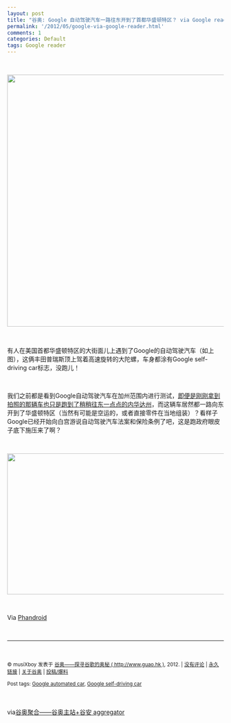 ```yaml
---
layout: post
title: "谷奥: Google 自动驾驶汽车一路往东开到了首都华盛顿特区？ via Google reader"
permalink: '/2012/05/google-via-google-reader.html'
comments: 1
categories: Default
tags: Google reader
---
```

  
 

<div xmlns="http://www.w3.org/1999/xhtml"><br/> <p><img alt="" height="586" src="http://www.guao.hk/wp-content/uploads/2012/05/driverless-car-21-550x586.jpg" title="driverless-car-21-550x586" width="550"/> </p><br/><p>有人在美国首都华盛顿特区的大街面儿上遇到了Google的自动驾驶汽车（如上图），这俩丰田普瑞斯顶上驾着高速旋转的大陀螺，车身都涂有Google self-driving car标志，没跑儿！</p><br/><p>我们之前都是看到Google自动驾驶汽车在加州范围内进行测试，<a href="http://www.guao.hk/posts/heres-the-first-ever-license-plate-for-a-self-driving-car.html">即便是刚刚拿到拍照的那辆车也只是跑到了稍稍往东一点点的内华达州</a>，而这辆车居然都一路向东开到了华盛顿特区（当然有可能是空运的，或者直接零件在当地组装）？看样子Google已经开始向白宫游说自动驾驶汽车法案和保险条例了吧，这是跑政府眼皮子底下施压来了啊？</p><br/><p><img alt="" height="328" src="http://www.guao.hk/wp-content/uploads/2012/05/driverless-car1-550x328.jpg" title="driverless-car1-550x328" width="550"/> </p><br/><p>Via <a href="http://phandroid.com/2012/05/15/googles-self-driving-car-spotted-on-the-streets-of-washington-d-c/">Phandroid</a> </p><br/><hr/><br/><p><small>© musiXboy 发表于 <a href="http://www.guao.hk">谷奥——探寻谷歌的奥秘 ( http://www.guao.hk )</a>, 2012. | <a href="http://www.guao.hk/posts/googles-self-driving-car-spotted-on-the-streets-of-washington-d-c.html#comments">没有评论</a> | <a href="http://www.guao.hk/posts/googles-self-driving-car-spotted-on-the-streets-of-washington-d-c.html">永久链接</a> | <a href="http://google.org.cn/about/">关于谷奥</a> | <a href="http://google.org.cn/submit/">投稿/爆料</a><br/><br/>Post tags: <a href="http://www.guao.hk/tag/google-automated-car" rel="tag">Google automated car</a>, <a href="http://www.guao.hk/tag/google-self-driving-car" rel="tag">Google self-driving car</a> </small> </p><br/><img border="0" height="0" src="http://img.tongji.linezing.com/1105192/tongji.php" width="0"/><br/><br/>via<a href="http://www.guao.hk/posts/googles-self-driving-car-spotted-on-the-streets-of-washington-d-c.html">谷奥聚合——谷奥主站+谷安 aggregator</a><br/> </div>

  